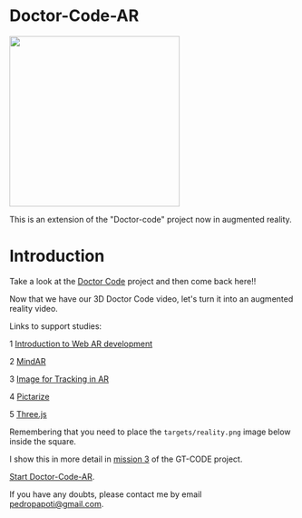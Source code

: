 # Doctor-Code-AR

<p aling="center">
    <img width="300" src="targets/realidade.png">
</p>

 This is an extension of the "Doctor-code" project now in augmented reality.

# Introduction 

Take a look at the [Doctor Code](https://github.com/PedroPapoti/Doctor-Code/) project and then come back here!!

Now that we have our 3D Doctor Code video, let's turn it into an augmented reality video.

Links to support studies:

1 [Introduction to Web AR development](https://www.udemy.com/course/introduction-to-web-ar-development/) 

2 [MindAR](https://hiukim.github.io/mind-ar-js-doc/)

3 [Image for Tracking in AR](https://blog.pictarize.com/how-to-choose-a-good-target-image-for-tracking-in-ar-part-1/)

4 [Pictarize](https://pictarize.com/image-analyzer/)

5 [Three.js](https://threejs.org/)

Remembering that you need to place the `targets/reality.png` image below inside the square.

I show this in more detail in [mission 3](https://github.com/PedroPapoti/GT-CODE/tree/main/missions/mission3) of the GT-CODE project.

[Start Doctor-Code-AR](https://pedropapoti.github.io/Doctor-Code-AR/).

If you have any doubts, please contact me by email pedropapoti@gmail.com.








